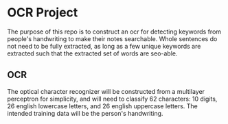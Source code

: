 # OCR Project
The purpose of this repo is to construct an ocr for detecting keywords from people's handwriting to make their notes searchable.
Whole sentences do not need to be fully extracted, as long as a few unique keywords are extracted such that the extracted set of words
are seo-able.

## OCR
The optical character recognizer will be constructed from a multilayer perceptron for simplicity, and will need to classify 62 characters:
10 digits, 26 english lowercase letters, and 26 english uppercase letters.
The intended training data will be the person's handwriting.

